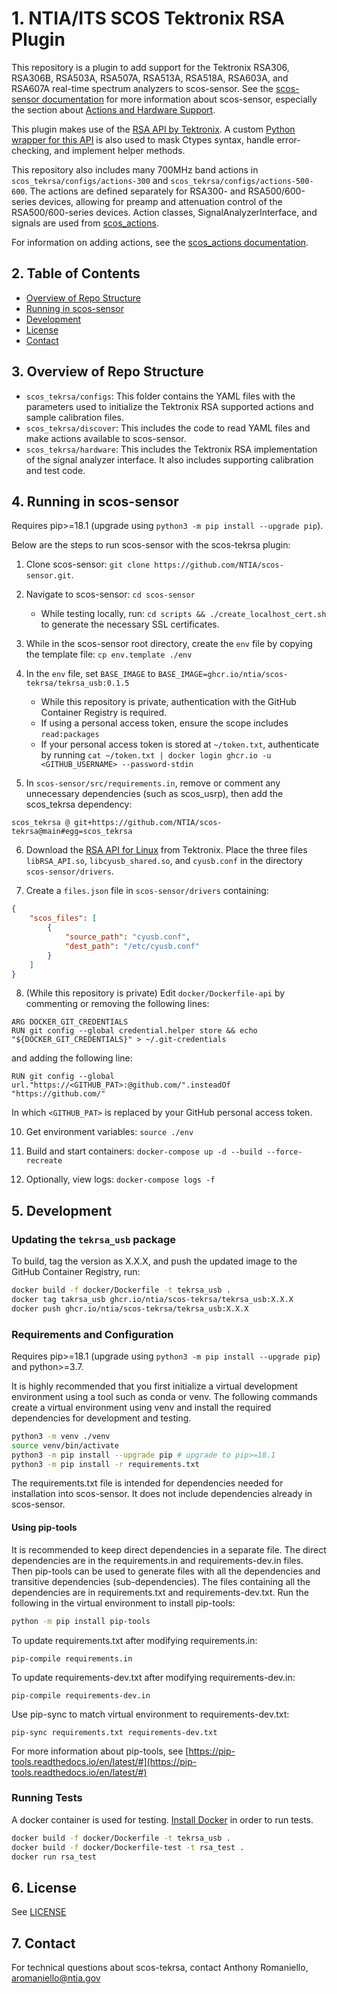# 1. NTIA/ITS SCOS Tektronix RSA Plugin

This repository is a plugin to add support for the Tektronix RSA306, RSA306B, RSA503A, RSA507A, RSA513A, RSA518A, RSA603A, and RSA607A real-time spectrum analyzers to scos-sensor. See the [scos-sensor documentation](https://github.com/NTIA/scos-sensor/blob/master/README.md) for more information about scos-sensor, especially the section about [Actions and Hardware Support](https://github.com/NTIA/scos-sensor/blob/master/README.md#actions-and-hardware-support).

This plugin makes use of the [RSA API by Tektronix](https://github.com/tektronix/RSA_API/). A custom [Python wrapper for this API](https://github.com/NTIA/tekrsa-api-wrap/) is also used to mask Ctypes syntax, handle error-checking, and implement helper methods.

This repository also includes many 700MHz band actions in `scos_tekrsa/configs/actions-300` and `scos_tekrsa/configs/actions-500-600`. The actions are defined separately for RSA300- and RSA500/600-series devices, allowing for preamp and attenuation control of the RSA500/600-series devices. Action classes, SignalAnalyzerInterface, and signals are used from [scos_actions](https://github.com/NTIA/scos-actions/).

For information on adding actions, see the [scos_actions documentation](https://github.com/NTIA/scos-actions/blob/master/README.md#adding-actions).

## 2. Table of Contents

- [Overview of Repo Structure](#3-overview-of-repo-structure)
- [Running in scos-sensor](#4-running-in-scos-sensor)
- [Development](#5-development)
- [License](#6-license)
- [Contact](#7-contact)

## 3. Overview of Repo Structure

- `scos_tekrsa/configs`: This folder contains the YAML files with the parameters used to initialize the Tektronix RSA supported actions and sample calibration files.
- `scos_tekrsa/discover`: This includes the code to read YAML files and make actions available to scos-sensor.
- `scos_tekrsa/hardware`: This includes the Tektronix RSA implementation of the signal analyzer interface. It also includes supporting calibration and test code.

## 4. Running in scos-sensor

Requires pip>=18.1 (upgrade using `python3 -m pip install --upgrade pip`).

Below are the steps to run scos-sensor with the scos-tekrsa plugin:

1. Clone scos-sensor: `git clone https://github.com/NTIA/scos-sensor.git`. 

2. Navigate to scos-sensor: `cd scos-sensor`
    - While testing locally, run: `cd scripts && ./create_localhost_cert.sh` to generate the necessary SSL certificates.

3. While in the scos-sensor root directory, create the `env` file by copying the template file: `cp env.template ./env`

4. In the `env` file, set `BASE_IMAGE` to `BASE_IMAGE=ghcr.io/ntia/scos-tekrsa/tekrsa_usb:0.1.5`

    - While this repository is private, authentication with the GitHub Container Registry is required.
    - If using a personal access token, ensure the scope includes `read:packages`
    - If your personal access token is stored at `~/token.txt`, authenticate by running `cat ~/token.txt | docker login ghcr.io -u <GITHUB_USERNAME> --password-stdin`

5. In `scos-sensor/src/requirements.in`, remove or comment any unnecessary dependencies (such as scos_usrp), then add the scos_tekrsa dependency:

`scos_tekrsa @ git+https://github.com/NTIA/scos-tekrsa@main#egg=scos_tekrsa`

6. Download the [RSA API for Linux](https://www.tek.com/spectrum-analyzer/rsa306-software/rsa-application-programming-interface--api-for-64bit-linux--v100014) from Tektronix. Place the three files `libRSA_API.so`, `libcyusb_shared.so`, and `cyusb.conf` in the directory `scos-sensor/drivers`.

7. Create a `files.json` file in `scos-sensor/drivers` containing:

```json
{
    "scos_files": [
        {
            "source_path": "cyusb.conf",
            "dest_path": "/etc/cyusb.conf"
        }
    ]
}
```

8. (While this repository is private) Edit `docker/Dockerfile-api` by commenting or removing the following lines:

```
ARG DOCKER_GIT_CREDENTIALS
RUN git config --global credential.helper store && echo "${DOCKER_GIT_CREDENTIALS}" > ~/.git-credentials
```

and adding the following line:

```
RUN git config --global url."https://<GITHUB_PAT>:@github.com/".insteadOf "https://github.com/"
```

In which `<GITHUB_PAT>` is replaced by your GitHub personal access token.

10. Get environment variables: `source ./env`

10. Build and start containers: `docker-compose up -d --build --force-recreate`

11. Optionally, view logs: `docker-compose logs -f`

## 5. Development

### Updating the `tekrsa_usb` package

To build, tag the version as X.X.X, and push the updated image to the GitHub Container Registry, run:

```bash
docker build -f docker/Dockerfile -t tekrsa_usb .
docker tag takrsa_usb ghcr.io/ntia/scos-tekrsa/tekrsa_usb:X.X.X
docker push ghcr.io/ntia/scos-tekrsa/tekrsa_usb:X.X.X
```

### Requirements and Configuration

Requires pip>=18.1 (upgrade using `python3 -m pip install --upgrade pip`) and python>=3.7.

It is highly recommended that you first initialize a virtual development environment using a tool such as conda or venv. The following commands create a virtual environment using venv and install the required dependencies for development and testing.

```bash
python3 -m venv ./venv
source venv/bin/activate
python3 -m pip install --upgrade pip # upgrade to pip>=18.1
python3 -m pip install -r requirements.txt
```

The requirements.txt file is intended for dependencies needed for installation into scos-sensor. It does not include dependencies already in scos-sensor.

#### Using pip-tools

It is recommended to keep direct dependencies in a separate file. The direct dependencies are in the requirements.in and requirements-dev.in files. Then pip-tools can be used to generate files with all the dependencies and transitive dependencies (sub-dependencies). The files containing all the dependencies are in requirements.txt and requirements-dev.txt. Run the following in the virtual environment to install pip-tools:

```bash
python -m pip install pip-tools
```

To update requirements.txt after modifying requirements.in:

`pip-compile requirements.in`

To update requirements-dev.txt after modifying requirements-dev.in:

`pip-compile requirements-dev.in`

Use pip-sync to match virtual environment to requirements-dev.txt:

`pip-sync requirements.txt requirements-dev.txt`

For more information about pip-tools, see [https://pip-tools.readthedocs.io/en/latest/#](https://pip-tools.readthedocs.io/en/latest/#)

### Running Tests
A docker container is used for testing. [Install Docker](https://docs.docker.com/get-docker/) in order to run tests.

```bash
docker build -f docker/Dockerfile -t tekrsa_usb .
docker build -f docker/Dockerfile-test -t rsa_test .
docker run rsa_test
```

## 6. License

See [LICENSE](LICENSE.md)

## 7. Contact

For technical questions about scos-tekrsa, contact Anthony Romaniello, aromaniello@ntia.gov
